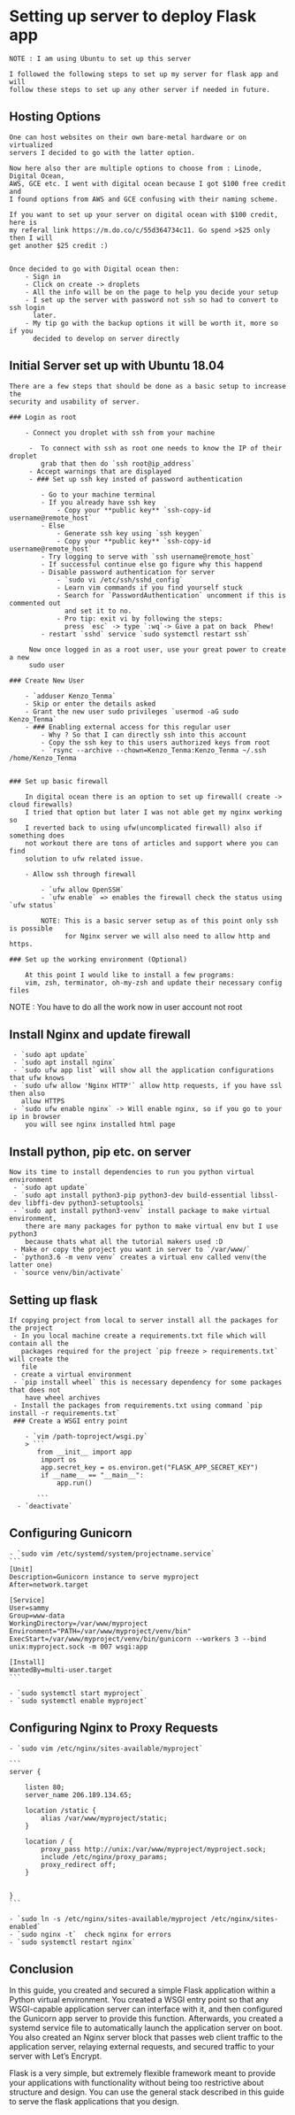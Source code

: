 # Setting up server to deploy Flask app 

    NOTE : I am using Ubuntu to set up this server

    I followed the following steps to set up my server for flask app and will
    follow these steps to set up any other server if needed in future.

## Hosting Options
    One can host websites on their own bare-metal hardware or on virtualized 
    servers I decided to go with the latter option.

    Now here also ther are multiple options to choose from : Linode, Digital Ocean,
    AWS, GCE etc. I went with digital ocean because I got $100 free credit and 
    I found options from AWS and GCE confusing with their naming scheme.

    If you want to set up your server on digital ocean with $100 credit, here is 
    my referal link https://m.do.co/c/55d364734c11. Go spend >$25 only then I will
    get another $25 credit :)


    Once decided to go with Digital ocean then:
        - Sign in
        - Click on create -> droplets
        - All the info will be on the page to help you decide your setup
        - I set up the server with password not ssh so had to convert to ssh login
          later.
        - My tip go with the backup options it will be worth it, more so if you 
          decided to develop on server directly

## Initial Server set up with Ubuntu 18.04
    
    There are a few steps that should be done as a basic setup to increase the
    security and usability of server.
    
    ### Login as root
        
        - Connect you droplet with ssh from your machine
            
         -  To connect with ssh as root one needs to know the IP of their droplet
            grab that then do `ssh root@ip_address`
         - Accept warnings that are displayed
         - ### Set up ssh key insted of password authentication 
            
            - Go to your machine terminal 
            - If you already have ssh key 
                - Copy your **public key** `ssh-copy-id username@remote_host`
            - Else 
                - Generate ssh key using `ssh keygen`
                - Copy your **public key** `ssh-copy-id username@remote_host`
            - Try logging to serve with `ssh username@remote_host`
            - If successful continue else go figure why this happend
            - Disable password authentication for server 
                - `sudo vi /etc/ssh/sshd_config`
                - Learn vim commands if you find yourself stuck
                - Search for `PasswordAuthentication` uncomment if this is commented out
                  and set it to no.
                - Pro tip: exit vi by following the steps: 
                  press `esc` -> type `:wq`-> Give a pat on back  Phew! 
            - restart `sshd` service `sudo systemctl restart ssh`

         Now once logged in as a root user, use your great power to create a new 
         sudo user

    ### Create New User
        
        - `adduser Kenzo_Tenma`
        - Skip or enter the details asked
        - Grant the new user sudo privileges `usermod -aG sudo Kenzo_Tenma`
        - ### Enabling external access for this regular user
            - Why ? So that I can directly ssh into this account
            - Copy the ssh key to this users authorized keys from root
            - `rsync --archive --chown=Kenzo_Tenma:Kenzo_Tenma ~/.ssh /home/Kenzo_Tenma


    ### Set up basic firewall 
        
        In digital ocean there is an option to set up firewall( create -> cloud firewalls)
        I tried that option but later I was not able get my nginx working so
        I reverted back to using ufw(uncomplicated firewall) also if something does
        not workout there are tons of articles and support where you can find 
        solution to ufw related issue. 

        - Allow ssh through firewall 
          
            - `ufw allow OpenSSH`
            - `ufw enable` => enables the firewall check the status using `ufw status`

            NOTE: This is a basic server setup as of this point only ssh is possible
                  for Nginx server we will also need to allow http and https.
        
    ### Set up the working environment (Optional)
        
        At this point I would like to install a few programs:
        vim, zsh, terminator, oh-my-zsh and update their necessary config files



NOTE : You have to do all the work now in user account not root

## Install Nginx and update firewall 
     - `sudo apt update`
     - `sudo apt install nginx`
     - `sudo ufw app list` will show all the application configurations that ufw knows
     - `sudo ufw allow 'Nginx HTTP'` allow http requests, if you have ssl then also 
       allow HTTPS
     - `sudo ufw enable nginx` -> Will enable nginx, so if you go to your ip in browser
        you will see nginx installed html page

## Install python, pip etc. on server
    
    Now its time to install dependencies to run you python virtual environment
     - `sudo apt update`
     - `sudo apt install python3-pip python3-dev build-essential libssl-dev libffi-dev python3-setuptoolsi `
     - `sudo apt install python3-venv` install package to make virtual environment,
        there are many packages for python to make virtual env but I use python3 
        because thats what all the tutorial makers used :D
     - Make or copy the project you want in server to `/var/www/`
     - `python3.6 -m venv venv` creates a virtual env called venv(the latter one)
     - `source venv/bin/activate`


## Setting up flask 
    
    If copying project from local to server install all the packages for the project
     - In you local machine create a requirements.txt file which will contain all the
       packages required for the project `pip freeze > requirements.txt` will create the
       file
     - create a virtual environment
     - `pip install wheel` this is necessary dependency for some packages that does not 
        have wheel archives
     - Install the packages from requirements.txt using command `pip install -r requirements.txt`
     ### Create a WSGI entry point 
     
        - `vim /path-toproject/wsgi.py`
        > ```
           from __init__ import app
            import os
            app.secret_key = os.environ.get("FLASK_APP_SECRET_KEY")
            if __name__ == "__main__":
                app.run()

           ``` 
      - `deactivate`

     
## Configuring Gunicorn


    - `sudo vim /etc/systemd/system/projectname.service` 
    ```
    [Unit]
    Description=Gunicorn instance to serve myproject
    After=network.target

    [Service]
    User=sammy
    Group=www-data
    WorkingDirectory=/var/www/myproject
    Environment="PATH=/var/www/myproject/venv/bin"
    ExecStart=/var/www/myproject/venv/bin/gunicorn --workers 3 --bind unix:myproject.sock -m 007 wsgi:app

    [Install]
    WantedBy=multi-user.target
    ```

    - `sudo systemctl start myproject`
    - `sudo systemctl enable myproject`
    
## Configuring Nginx to Proxy Requests

    - `sudo vim /etc/nginx/sites-available/myproject`

    ```
    server {

        listen 80;
        server_name 206.189.134.65;

        location /static {
            alias /var/www/myproject/static;
        }

        location / {
            proxy_pass http://unix:/var/www/myproject/myproject.sock;
            include /etc/nginx/proxy_params;
            proxy_redirect off;
        }


    }
    ```

    - `sudo ln -s /etc/nginx/sites-available/myproject /etc/nginx/sites-enabled`
    - `sudo nginx -t`  check nginx for errors
    - `sudo systemctl restart nginx`



## Conclusion 

In this guide, you created and secured a simple Flask application within a Python virtual environment. You created a WSGI entry point so that any WSGI-capable application server can interface with it, and then configured the Gunicorn app server to provide this function. Afterwards, you created a systemd service file to automatically launch the application server on boot. You also created an Nginx server block that passes web client traffic to the application server, relaying external requests, and secured traffic to your server with Let’s Encrypt.

Flask is a very simple, but extremely flexible framework meant to provide your applications with functionality without being too restrictive about structure and design. You can use the general stack described in this guide to serve the flask applications that you design.




















